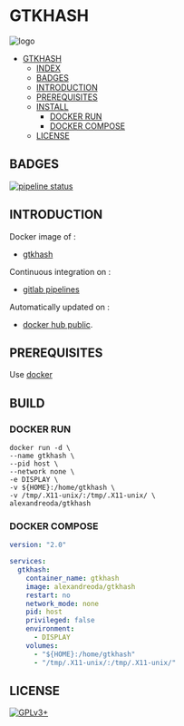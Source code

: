 # GTKHASH

![logo](https://assets.gitlab-static.net/uploads/-/system/project/avatar/12904448/index.png)

- [GTKHASH](#gtkhash)
  - [INDEX](#index)
  - [BADGES](#badges)
  - [INTRODUCTION](#introduction)
  - [PREREQUISITES](#prerequisites)
  - [INSTALL](#install)
    - [DOCKER RUN](#docker-run)
    - [DOCKER COMPOSE](#docker-compose)
  - [LICENSE](#license)

## BADGES

[![pipeline status](https://gitlab.com/oda-alexandre/gtkhash/badges/master/pipeline.svg)](https://gitlab.com/oda-alexandre/gtkhash/commits/master)

## INTRODUCTION

Docker image of :

- [gtkhash](https://github.com/tristanheaven/gtkhash)

Continuous integration on :

- [gitlab pipelines](https://gitlab.com/oda-alexandre/gtkhash/pipelines)

Automatically updated on :

- [docker hub public](https://hub.docker.com/r/alexandreoda/gtkhash).

## PREREQUISITES

Use [docker](https://www.docker.com)

## BUILD

### DOCKER RUN

```\
docker run -d \
--name gtkhash \
--pid host \
--network none \
-e DISPLAY \
-v ${HOME}:/home/gtkhash \
-v /tmp/.X11-unix/:/tmp/.X11-unix/ \
alexandreoda/gtkhash
```

### DOCKER COMPOSE

```yml
version: "2.0"

services:
  gtkhash:
    container_name: gtkhash
    image: alexandreoda/gtkhash
    restart: no
    network_mode: none
    pid: host
    privileged: false
    environment:
      - DISPLAY
    volumes:
      - "${HOME}:/home/gtkhash"
      - "/tmp/.X11-unix/:/tmp/.X11-unix/"
```

## LICENSE

[![GPLv3+](http://gplv3.fsf.org/gplv3-127x51.png)](https://gitlab.com/oda-alexandre/gtkhash/blob/master/LICENSE)
